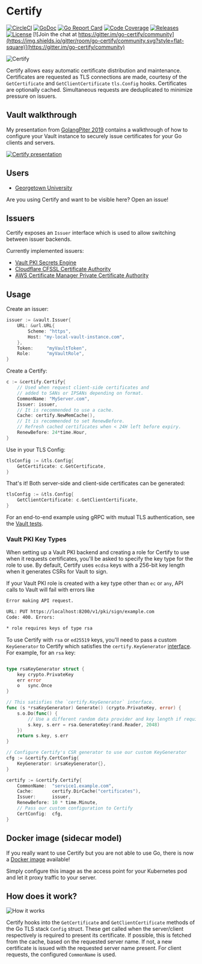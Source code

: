 # Certify

[![CircleCI](https://img.shields.io/circleci/project/github/johanbrandhorst/certify/master.svg?style=flat-square)](https://circleci.com/gh/johanbrandhorst/certify)
[![GoDoc](http://img.shields.io/badge/godoc-reference-5272B4.svg?style=flat-square)](https://godoc.org/github.com/johanbrandhorst/certify)
[![Go Report Card](https://goreportcard.com/badge/github.com/johanbrandhorst/certify?style=flat-square)](https://goreportcard.com/report/github.com/johanbrandhorst/certify)
[![Code Coverage](https://img.shields.io/codecov/c/github/johanbrandhorst/certify/master.svg?style=flat-square)](https://codecov.io/gh/johanbrandhorst/certify)
[![Releases](https://img.shields.io/github/release/johanbrandhorst/certify.svg?style=flat-square)](https://github.com/johanbrandhorst/certify/releases)
[![License](https://img.shields.io/github/license/johanbrandhorst/certify.svg?style=flat-square)](LICENSE)
[![Join the chat at https://gitter.im/go-certify/community](https://img.shields.io/gitter/room/go-certify/community.svg?style=flat-square)](https://gitter.im/go-certify/community)

![Certify](logo.png "Certify")

Certify allows easy automatic certificate distribution and maintenance.
Certificates are requested as TLS connections
are made, courtesy of the `GetCertificate` and `GetClientCertificate`
`tls.Config` hooks. Certificates are optionally cached. Simultaneous requests
are deduplicated to minimize pressure on issuers.

## Vault walkthrough

My presentation from [GolangPiter 2019](https://golangpiter.com/en/materials/2646)
contains a walkthrough of how to configure your Vault instance to securely issue
certificates for your Go clients and servers.

[![Certify presentation](https://img.youtube.com/vi/boG7BSRaJ9E/0.jpg)](https://www.youtube.com/watch?v=boG7BSRaJ9E)

## Users

- [Georgetown University](https://www.georgetown.edu/)

Are you using Certify and want to be visible here? Open an issue!

## Issuers

Certify exposes an `Issuer` interface which is used to allow switching
between issuer backends.

Currently implemented issuers:

- [Vault PKI Secrets Engine](https://vaultproject.io)
- [Cloudflare CFSSL Certificate Authority](https://cfssl.org/)
- [AWS Certificate Manager Private Certificate Authority](https://aws.amazon.com/certificate-manager/private-certificate-authority/)

## Usage

Create an issuer:

```go
issuer := &vault.Issuer{
    URL: &url.URL{
        Scheme: "https",
        Host: "my-local-vault-instance.com",
    },
    Token:     "myVaultToken",
    Role:      "myVaultRole",
}
```

Create a Certify:

```go
c := &certify.Certify{
    // Used when request client-side certificates and
    // added to SANs or IPSANs depending on format.
    CommonName: "MyServer.com",
    Issuer: issuer,
    // It is recommended to use a cache.
    Cache: certify.NewMemCache(),
    // It is recommended to set RenewBefore.
    // Refresh cached certificates when < 24H left before expiry.
    RenewBefore: 24*time.Hour,
}
```

Use in your TLS Config:

```go
tlsConfig := &tls.Config{
    GetCertificate: c.GetCertificate,
}
```

That's it! Both server-side and client-side certificates
can be generated:

```go
tlsConfig := &tls.Config{
    GetClientCertificate: c.GetClientCertificate,
}
```

For an end-to-end example using gRPC with mutual TLS authentication,
see the [Vault tests](./issuers/vault/vault_test.go).

### Vault PKI Key Types

When setting up a Vault PKI backend and creating a role for Certify to use when it requests certificates, you'll be asked to specify the key type for the role to use. By default, Certify uses `ecdsa` keys with a 256-bit key length when it generates CSRs for Vault to sign.

If your Vault PKI role is created with a key type other than `ec` or `any`, API calls to Vault will fail with errors like

```bash
Error making API request.

URL: PUT https://localhost:8200/v1/pki/sign/example.com
Code: 400. Errors:

* role requires keys of type rsa
```

To use Certify with `rsa` or `ed25519` keys, you'll need to pass a custom `KeyGenerator` to Certify which satisfies the `certify.KeyGenerator` [interface](https://github.com/johanbrandhorst/certify/blob/168d95c011b19e999a92014956c0d537ab6ff2fc/issuer.go#L17-L20). For example, for an `rsa` key:

```go

type rsaKeyGenerator struct {
    key crypto.PrivateKey
    err error
    o   sync.Once
}

// This satisfies the `certify.KeyGenerator` interface.
func (s *rsaKeyGenerator) Generate() (crypto.PrivateKey, error) {
    s.o.Do(func() {
        // Use a different random data provider and key length if required.
        s.key, s.err = rsa.GenerateKey(rand.Reader, 2048)
    })
    return s.key, s.err
}

// Configure Certify's CSR generator to use our custom KeyGenerator
cfg := &certify.CertConfig{
    KeyGenerator: &rsaKeyGenerator{},
}

certify := &certify.Certify{
    CommonName:  "service1.example.com",
    Cache:       certify.DirCache("certificates"),
    Issuer:      issuer,
    RenewBefore: 10 * time.Minute,
    // Pass our custom configuration to Certify
    CertConfig:  cfg,
}
```

## Docker image (sidecar model)

If you really want to use Certify but you are not able to use Go, there is
now a [Docker image](https://hub.docker.com/r/jfbrandhorst/certify) available!

Simply configure this image as the access point for your Kubernetes pod and
let it proxy traffic to your server.

## How does it work?

![How it works](howitworks.svg "How it works")

Certify hooks into the `GetCertificate` and `GetClientCertificate` methods of
the Go TLS stack `Config` struct. These get called when the server/client
respectively is required to present its certificate. If possible, this is
fetched from the cache, based on the requested server name. If not, a new
certificate is issued with the requested server name present. For client
requests, the configured `CommonName` is used.
